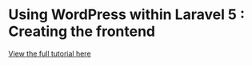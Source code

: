 # Using WordPress within Laravel 5 : Creating the frontend

[View the full tutorial here](http://rundef.com/using-wordpress-within-laravel-frontend)

